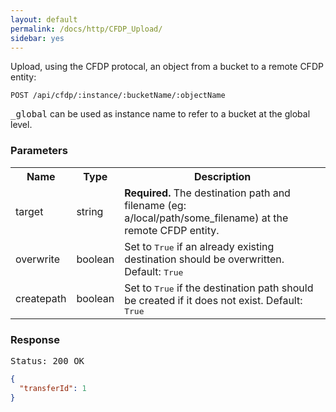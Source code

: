 ```yaml
---
layout: default
permalink: /docs/http/CFDP_Upload/
sidebar: yes
---
```

Upload, using the CFDP protocal, an object from a bucket to a remote CFDP entity:

    POST /api/cfdp/:instance/:bucketName/:objectName

<tt>_global</tt> can be used as instance name to refer to a bucket at the global level.

### Parameters

<table class="inline">
    <tr>
        <th>Name</th>
        <th>Type</th>
        <th>Description</th>
    </tr>
    <tr>
        <td class="code">target</td>
        <td class="code">string</td>
        <td>
            <strong>Required.</strong> The destination path and filename (eg: a/local/path/some_filename) at the remote CFDP entity.
        </td>
    </tr>
    <tr>
	<td class="code">overwrite</td>
	<td class="code">boolean</td>
	<td>Set to <tt>True</tt> if an already existing destination should be overwritten. Default: <tt>True</tt></td>
    </tr>
    <tr>
	<td class="code">createpath</td>
	<td class="code">boolean</td>
	<td>Set to <tt>True</tt> if the destination path should be created if it does not exist. Default: <tt>True</tt></td>
    </tr>
</table>

### Response

<pre class="header">Status: 200 OK</pre>

```json
{
  "transferId": 1
}
```
